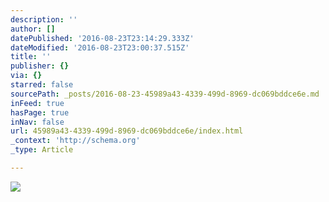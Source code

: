 ```yaml
---
description: ''
author: []
datePublished: '2016-08-23T23:14:29.333Z'
dateModified: '2016-08-23T23:00:37.515Z'
title: ''
publisher: {}
via: {}
starred: false
sourcePath: _posts/2016-08-23-45989a43-4339-499d-8969-dc069bddce6e.md
inFeed: true
hasPage: true
inNav: false
url: 45989a43-4339-499d-8969-dc069bddce6e/index.html
_context: 'http://schema.org'
_type: Article

---
```

![](https://the-grid-user-content.s3-us-west-2.amazonaws.com/972c84f6-e5f8-4053-a529-3615dfe0d21f.jpg)